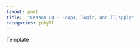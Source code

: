 ```yaml
---
layout: post
title:  "Lesson 04 - Loops, logic, and (l)apply"
categories: jekyll 
---
```


Template
